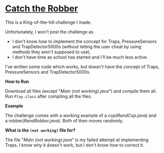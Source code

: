 # [Catch the Robber](http://meta.codegolf.stackexchange.com/a/5480/38214)

This is a King-of-the-hill challenge I made.

Unfortunately, I won't post the challenge as

 - I don't know how to implement the concept for Traps, PressureSensors and TrapDetector5000s (without letting the user cheat by using methods they aren't supposed to use).
 - I don't have time as school has started and I'll be much less active.
 
I've written some code which works, but doesn't have the concept of Traps, PressureSensors and TrapDetector5000s.

**How to Run**

Download all files (except "_Main (not working).java_") and compile them all. Run `Play.class` after compiling all the files.

**Example**

The challenge comes with a working example of a cop(_RandCop.java_) and a robber(_RandRobber.java_). Both of then moves randomly.

**What is the `(not working)` file for?**

The file "_Main (not working).java_" is my failed attempt at implementing Traps. I know why it doesn't work, but I don't know how to correct it.

